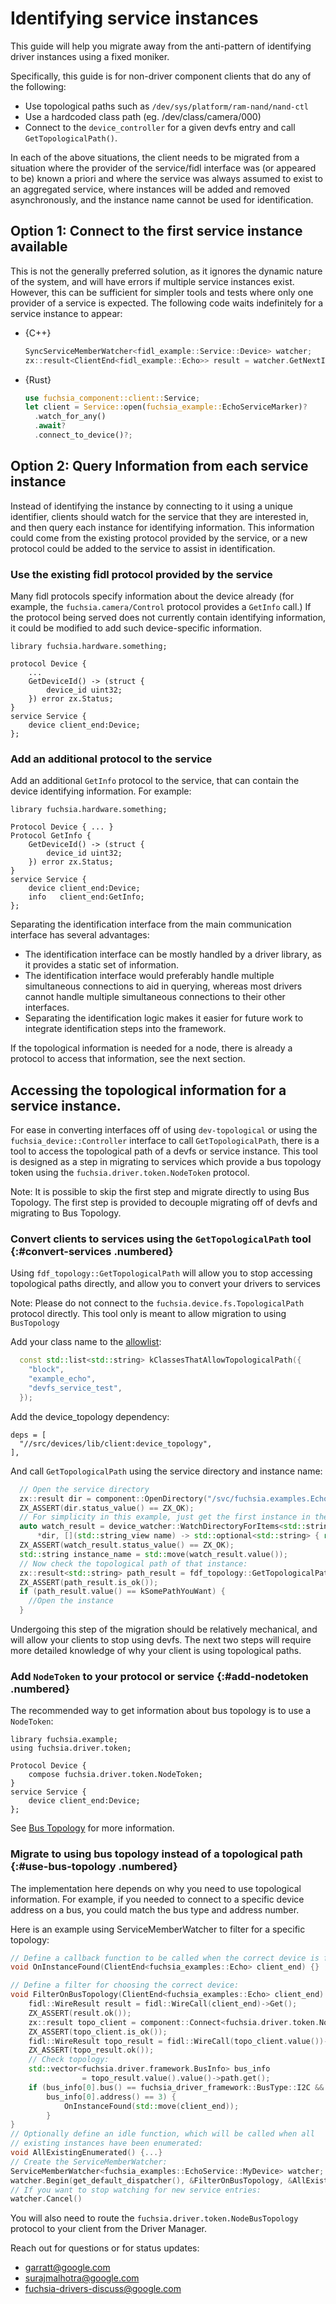 # Identifying service instances

This guide will help you migrate away from the anti-pattern of identifying driver
instances using a fixed moniker.

Specifically, this guide is for non-driver component clients that do any of the
following:

 - Use topological paths such as `/dev/sys/platform/ram-nand/nand-ctl`
 - Use a hardcoded class path (eg. /dev/class/camera/000)
 - Connect to the `device_controller` for a given devfs entry and call
   `GetTopologicalPath()`.

In each of the above situations, the client needs to be migrated from a
situation where the provider of the service/fidl interface was (or appeared to
be) known a priori and where the service was always assumed to exist to an
aggregated service, where instances will be added and removed asynchronously,
and the instance name cannot be used for identification.

## Option 1: Connect to the first service instance available

This is not the generally preferred solution, as it ignores the dynamic nature
of the system, and will have errors if multiple service instances exist.
However, this can be sufficient for simpler tools and tests where only one provider of
a service is expected. The following code waits indefinitely for a service
instance to appear:

* {C++}

    ```cpp
    SyncServiceMemberWatcher<fidl_example::Service::Device> watcher;
    zx::result<ClientEnd<fidl_example::Echo>> result = watcher.GetNextInstance(false);
    ```

* {Rust}

    ```rust
    use fuchsia_component::client::Service;
    let client = Service::open(fuchsia_example::EchoServiceMarker)?
      .watch_for_any()
      .await?
      .connect_to_device()?;
    ```

## Option 2: Query Information from each service instance

Instead of identifying the instance by connecting to it using a unique identifier,
clients should watch for the service that they are interested in, and then query
each instance for identifying information.  This information could come from the
existing protocol provided by the service, or a new protocol could be added to the
service to assist in identification.

### Use the existing fidl protocol provided by the service

Many fidl protocols specify information about the device already (for example,
the `fuchsia.camera/Control` protocol provides a `GetInfo` call.) If the
protocol being served does not currently contain identifying information,
it could be modified to add such device-specific information.

```fidl
library fuchsia.hardware.something;

protocol Device {
    ...
    GetDeviceId() -> (struct {
        device_id uint32;
    }) error zx.Status;
}
service Service {
    device client_end:Device;
};
```

### Add an additional protocol to the service

Add an additional `GetInfo` protocol to the service, that can contain the
device identifying information. For example:

```fidl
library fuchsia.hardware.something;

Protocol Device { ... }
Protocol GetInfo {
    GetDeviceId() -> (struct {
        device_id uint32;
    }) error zx.Status;
}
service Service {
    device client_end:Device;
    info   client_end:GetInfo;
};
```

Separating the identification interface from the main communication interface
has several advantages:

- The identification interface can be mostly handled by a driver library,
as it provides a static set of information.
- The identification interface would preferably handle multiple
simultaneous connections to aid in querying, whereas most drivers cannot
handle multiple simultaneous connections to their other interfaces.
- Separating the identification logic makes it easier for future work to
integrate identification steps into the framework.

If the topological information is needed for a node, there is already a protocol
to access that information, see the next section.

## Accessing the topological information for a service instance.

For ease in converting interfaces off of using `dev-topological` or using the
`fuchsia_device::Controller` interface to call `GetTopologicalPath`, there is
a tool to access the topological path of a devfs or service instance.  This tool
is designed as a step in migrating to services which provide a bus topology token
using the `fuchsia.driver.token.NodeToken` protocol.

Note: It is possible to skip the first step and migrate directly to using Bus
Topology. The first step is provided to decouple migrating off of devfs and
migrating to Bus Topology.

### Convert clients to services using the `GetTopologicalPath` tool {:#convert-services .numbered}

Using `fdf_topology::GetTopologicalPath` will allow you to stop accessing topological
paths directly, and allow you to convert your drivers to services

Note: Please do not connect to the `fuchsia.device.fs.TopologicalPath` protocol
directly.  This tool only is meant to allow migration to using `BusTopology`

Add your class name to the [allowlist][class-names]:

```cpp
  const std::list<std::string> kClassesThatAllowTopologicalPath({
    "block",
    "example_echo",
    "devfs_service_test",
  });
```

Add the device_topology dependency:

```gn
deps = [
  "//src/devices/lib/client:device_topology",
],
```

And call `GetTopologicalPath` using the service directory and instance name:

```cpp
  // Open the service directory
  zx::result dir = component::OpenDirectory("/svc/fuchsia.examples.EchoService");
  ZX_ASSERT(dir.status_value() == ZX_OK);
  // For simplicity in this example, just get the first instance in the service directory:
  auto watch_result = device_watcher::WatchDirectoryForItems<std::string>(
      *dir, [](std::string_view name) -> std::optional<std::string> { return std::string(name); });
  ZX_ASSERT(watch_result.status_value() == ZX_OK);
  std::string instance_name = std::move(watch_result.value());
  // Now check the topological path of that instance:
  zx::result<std::string> path_result = fdf_topology::GetTopologicalPath(*dir, instance_name);
  ZX_ASSERT(path_result.is_ok());
  if (path_result.value() == kSomePathYouWant) {
    //Open the instance
  }
```

Undergoing this step of the migration should be relatively mechanical, and will
allow your clients to stop using devfs.  The next two steps will require more
detailed knowledge of why your client is using topological paths.

### Add `NodeToken` to your protocol or service {:#add-nodetoken .numbered}

The recommended way to get information about bus topology is to use a `NodeToken`:


```fidl
library fuchsia.example;
using fuchsia.driver.token;

Protocol Device {
    compose fuchsia.driver.token.NodeToken;
}
service Service {
    device client_end:Device;
};
```

See [Bus Topology][bus-topology]  for more information.

### Migrate to using bus topology instead of a topological path {:#use-bus-topology .numbered}

The implementation here depends on why you need to use topological information.
For example, if you needed to connect to a specific device address on a bus, you
could match the bus type and address number.

Here is an example using ServiceMemberWatcher to filter for a specific topology:

```cpp
// Define a callback function to be called when the correct device is found
void OnInstanceFound(ClientEnd<fuchsia_examples::Echo> client_end) {}

// Define a filter for choosing the correct device:
void FilterOnBusTopology(ClientEnd<fuchsia_examples::Echo> client_end) {
    fidl::WireResult result = fidl::WireCall(client_end)->Get();
    ZX_ASSERT(result.ok());
    zx::result topo_client = component::Connect<fuchsia.driver.token.NodeBusTopology>();
    ZX_ASSERT(topo_client.is_ok());
    fidl::WireResult topo_result = fidl::WireCall(topo_client.value())->Get(result.value().value()->token.get());
    ZX_ASSERT(topo_result.ok());
    // Check topology:
    std::vector<fuchsia.driver.framework.BusInfo> bus_info
                = topo_result.value().value()->path.get();
    if (bus_info[0].bus() == fuchsia_driver_framework::BusType::I2C &&
        bus_info[0].address() == 3) {
            OnInstanceFound(std::move(client_end));
        }
}
// Optionally define an idle function, which will be called when all
// existing instances have been enumerated:
void AllExistingEnumerated() {...}
// Create the ServiceMemberWatcher:
ServiceMemberWatcher<fuchsia_examples::EchoService::MyDevice> watcher;
watcher.Begin(get_default_dispatcher(), &FilterOnBusTopology, &AllExistingEnumerated);
// If you want to stop watching for new service entries:
watcher.Cancel()
```

You will also need to route the `fuchsia.driver.token.NodeBusTopology` protocol
to your client from the Driver Manager.

Reach out for questions or for status updates:

*   <garratt@google.com>
*   <surajmalhotra@google.com>
*   <fuchsia-drivers-discuss@google.com>

<!-- Code links -->
[class-names]: https://cs.opensource.google/fuchsia/fuchsia/+/main:src/devices/bin/driver_manager/devfs/class_names.h;l=48
[bus-topology]: https://cs.opensource.google/fuchsia/fuchsia/+/main:sdk/fidl/fuchsia.driver.token/node_bus_topology.fidl